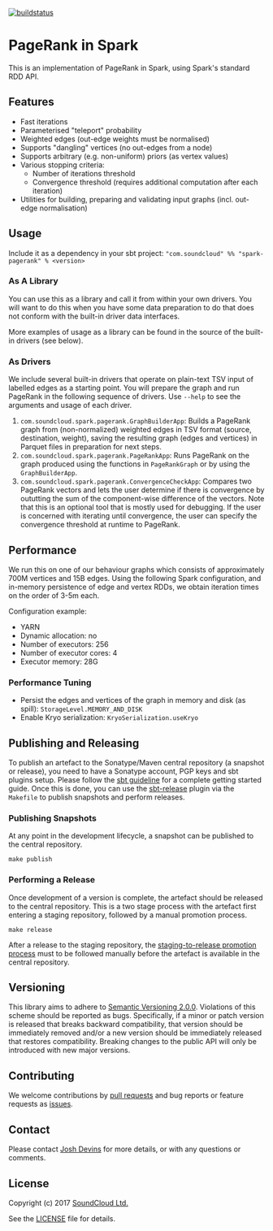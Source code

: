 [![buildstatus](https://travis-ci.org/soundcloud/spark-pagerank.svg?branch=master)](https://travis-ci.org/soundcloud/spark-pagerank)

# PageRank in Spark

This is an implementation of PageRank in Spark, using Spark's standard RDD API.

## Features

- Fast iterations
- Parameterised "teleport" probability
- Weighted edges (out-edge weights must be normalised)
- Supports "dangling" vertices (no out-edges from a node)
- Supports arbitrary (e.g. non-uniform) priors (as vertex values)
- Various stopping criteria:
  - Number of iterations threshold
  - Convergence threshold (requires additional computation after each iteration)
- Utilities for building, preparing and validating input graphs (incl. out-edge normalisation)

## Usage

Include it as a dependency in your sbt project:
`"com.soundcloud" %% "spark-pagerank" % <version>`

### As A Library

You can use this as a library and call it from within your own drivers. You will want to do this when you have some data preparation to do that does not conform with the built-in driver data interfaces.

More examples of usage as a library can be found in the source of the built-in drivers (see below).

### As Drivers

We include several built-in drivers that operate on plain-text TSV input of labelled edges as a starting point. You will prepare the graph and run PageRank in the following sequence of drivers. Use `--help` to see the arguments and usage of each driver.

1. `com.soundcloud.spark.pagerank.GraphBuilderApp`: Builds a PageRank graph from (non-normalized) weighted edges in TSV format (source, destination, weight), saving the resulting graph (edges and vertices) in Parquet files in preparation for next steps.
1. `com.soundcloud.spark.pagerank.PageRankApp`: Runs PageRank on the graph produced using the functions in `PageRankGraph` or by using the `GraphBuilderApp`.
1. `com.soundcloud.spark.pagerank.ConvergenceCheckApp`: Compares two PageRank vectors and lets the user determine if there is convergence by oututting the sum of the component-wise difference of the vectors. Note that this is an optional tool that is mostly used for debugging. If the user is concerned with iterating until convergence, the user can specify the convergence threshold at runtime to PageRank.

## Performance

We run this on one of our behaviour graphs which consists of approximately 700M vertices and 15B edges. Using the following Spark configuration, and in-memory persistence of edge and vertex RDDs, we obtain iteration times on the order of 3-5m each.

Configuration example:

 - YARN
 - Dynamic allocation: no
 - Number of executors: 256
 - Number of executor cores: 4
 - Executor memory: 28G

### Performance Tuning

- Persist the edges and vertices of the graph in memory and disk (as spill): `StorageLevel.MEMORY_AND_DISK`
- Enable Kryo serialization: `KryoSerialization.useKryo`

## Publishing and Releasing

To publish an artefact to the Sonatype/Maven central repository (a snapshot or release), you need to have a Sonatype account, PGP keys and sbt plugins setup. Please follow the [sbt guideline](http://www.scala-sbt.org/release/docs/Using-Sonatype.html) for a complete getting started guide. Once this is done, you can use the [sbt-release](https://github.com/sbt/sbt-release) plugin via the `Makefile` to publish snapshots and perform releases.

### Publishing Snapshots

At any point in the development lifecycle, a snapshot can be published to the central repository.

```
make publish
```

### Performing a Release

Once development of a version is complete, the artefact should be released to the central repository. This is a two stage process with the artefact first entering a staging repository, followed by a manual promotion process.

```
make release
```

After a release to the staging repository, the [staging-to-release promotion process](http://central.sonatype.org/pages/releasing-the-deployment.html) must to be followed manually before the artefact is available in the central repository.

## Versioning

This library aims to adhere to [Semantic Versioning 2.0.0](http://semver.org/spec/v2.0.0.html). Violations of this scheme should be reported as bugs. Specifically, if a minor or patch version is released that breaks backward compatibility, that version should be immediately removed and/or a new version should be immediately released that restores compatibility. Breaking changes to the public API will only be introduced with new major versions.

## Contributing

We welcome contributions by [pull requests](https://github.com/soundcloud/spark-pagerank/pulls) and bug reports or feature requests as [issues](https://github.com/soundcloud/spark-pagerank/issues).

## Contact

Please contact [Josh Devins](mailto:josh@soundcloud.com) for more details, or with any questions or comments.

## License

Copyright (c) 2017 [SoundCloud Ltd.](http://soundcloud.com)

See the [LICENSE](LICENSE) file for details.
